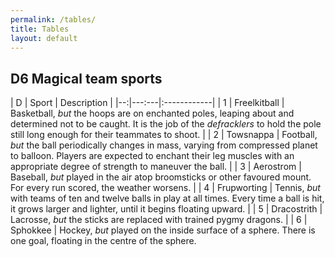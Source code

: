 ```yaml
---
permalink: /tables/
title: Tables
layout: default
---
```


## D6 Magical team sports

| D | Sport | Description |
|--:|---:---|:------------|
| 1 | Freelkitball | Basketball, *but* the hoops are on enchanted poles, leaping about and determined not to be caught. It is the job of the *defracklers* to hold the pole still long enough for their teammates to shoot. |
| 2 | Towsnappa | Football, *but* the ball periodically changes in mass, varying from compressed planet to balloon. Players are expected to enchant their leg muscles with an appropriate degree of strength to maneuver the ball. |
| 3 | Aerostrom | Baseball, *but* played in the air atop broomsticks or other favoured mount. For every run scored, the weather worsens. |
| 4 | Frupworting | Tennis, *but* with teams of ten and twelve balls in play at all times. Every time a ball is hit, it grows larger and lighter, until it begins floating upward. |
| 5 | Dracostrith | Lacrosse, *but* the sticks are replaced with trained pygmy dragons. |
| 6 | Sphokkee | Hockey, *but* played on the inside surface of a sphere. There is one goal, floating in the centre of the sphere.